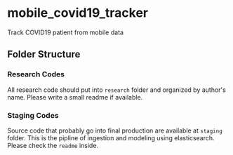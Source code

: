 # mobile_covid19_tracker
Track COVID19 patient from mobile data

## Folder Structure

### Research Codes

All research code should put into `research` folder and organized by author's name. Please write a small readme if available.

### Staging Codes

Source code that probably go into final production are available at `staging` folder. This is the pipline of ingestion and modeling using elasticsearch. Please check the `readme` inside.
